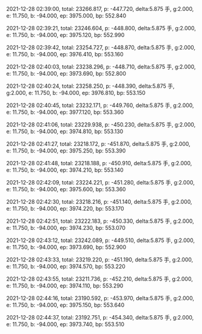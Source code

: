 2021-12-28 02:39:00, total: 23266.817, p: -447.720, delta:5.875 手, g:2.000, e: 11.750, b: -94.000, ep: 3975.000, bp: 552.840

2021-12-28 02:39:21, total: 23246.604, p: -448.800, delta:5.875 手, g:2.000, e: 11.750, b: -94.000, ep: 3975.120, bp: 552.990

2021-12-28 02:39:42, total: 23254.727, p: -448.870, delta:5.875 手, g:2.000, e: 11.750, b: -94.000, ep: 3976.410, bp: 553.160

2021-12-28 02:40:03, total: 23238.296, p: -448.710, delta:5.875 手, g:2.000, e: 11.750, b: -94.000, ep: 3973.690, bp: 552.800

2021-12-28 02:40:24, total: 23258.250, p: -448.390, delta:5.875 手, g:2.000, e: 11.750, b: -94.000, ep: 3976.810, bp: 553.150

2021-12-28 02:40:45, total: 23232.171, p: -449.760, delta:5.875 手, g:2.000, e: 11.750, b: -94.000, ep: 3977.120, bp: 553.360

2021-12-28 02:41:06, total: 23229.938, p: -450.230, delta:5.875 手, g:2.000, e: 11.750, b: -94.000, ep: 3974.810, bp: 553.130

2021-12-28 02:41:27, total: 23218.172, p: -451.870, delta:5.875 手, g:2.000, e: 11.750, b: -94.000, ep: 3975.250, bp: 553.390

2021-12-28 02:41:48, total: 23218.188, p: -450.910, delta:5.875 手, g:2.000, e: 11.750, b: -94.000, ep: 3974.210, bp: 553.140

2021-12-28 02:42:09, total: 23224.221, p: -451.280, delta:5.875 手, g:2.000, e: 11.750, b: -94.000, ep: 3975.600, bp: 553.360

2021-12-28 02:42:30, total: 23218.216, p: -451.140, delta:5.875 手, g:2.000, e: 11.750, b: -94.000, ep: 3974.220, bp: 553.170

2021-12-28 02:42:51, total: 23222.183, p: -450.330, delta:5.875 手, g:2.000, e: 11.750, b: -94.000, ep: 3974.230, bp: 553.070

2021-12-28 02:43:12, total: 23242.089, p: -449.510, delta:5.875 手, g:2.000, e: 11.750, b: -94.000, ep: 3973.690, bp: 552.900

2021-12-28 02:43:33, total: 23219.220, p: -451.190, delta:5.875 手, g:2.000, e: 11.750, b: -94.000, ep: 3974.570, bp: 553.220

2021-12-28 02:43:55, total: 23211.736, p: -452.210, delta:5.875 手, g:2.000, e: 11.750, b: -94.000, ep: 3974.110, bp: 553.290

2021-12-28 02:44:16, total: 23190.592, p: -453.970, delta:5.875 手, g:2.000, e: 11.750, b: -94.000, ep: 3975.150, bp: 553.640

2021-12-28 02:44:37, total: 23192.751, p: -454.340, delta:5.875 手, g:2.000, e: 11.750, b: -94.000, ep: 3973.740, bp: 553.510